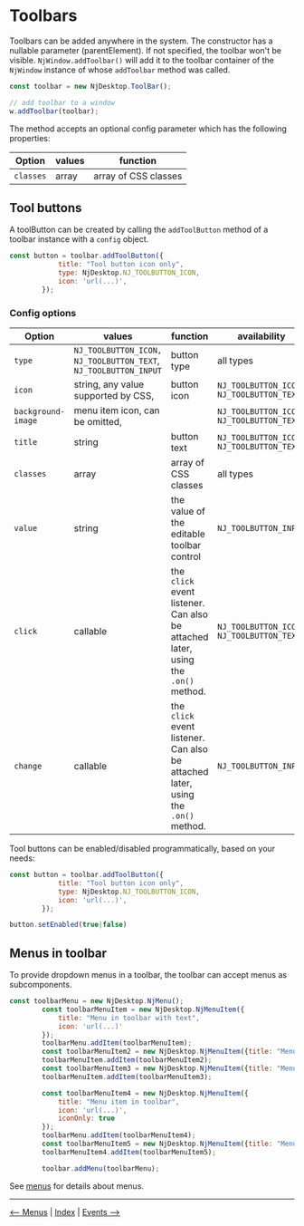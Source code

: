 # Toolbars

Toolbars can be added anywhere in the system. The constructor has a nullable parameter (parentElement). If not specified, the toolbar won't be visible. `NjWindow.addToolbar()` will add it to the toolbar container of the `NjWindow` instance of whose `addToolbar` method was called.

```javascript
const toolbar = new NjDesktop.ToolBar();

// add toolbar to a window
w.addToolbar(toolbar);
```

The method accepts an optional config parameter which has the following properties:

| Option | values | function |
| ------ | ------ | -------- |
| `classes` | array | array of CSS classes |

## Tool buttons

A toolButton can be created by calling the `addToolButton` method of a toolbar instance with a `config` object.

```javascript
const button = toolbar.addToolButton({
            title: "Tool button icon only",
            type: NjDesktop.NJ_TOOLBUTTON_ICON,
            icon: 'url(...)',
        });
```

### Config options

| Option | values | function | availability |
| ------ | ------ | -------- | ------------- |
| `type` | `NJ_TOOLBUTTON_ICON, NJ_TOOLBUTTON_TEXT`, `NJ_TOOLBUTTON_INPUT` | button type | all types
| `icon` | string, any value supported by CSS, | button icon | `NJ_TOOLBUTTON_ICON, NJ_TOOLBUTTON_TEXT`
|`background-image` | menu item icon, can be omitted, | |`NJ_TOOLBUTTON_ICON, NJ_TOOLBUTTON_TEXT`
| `title` | string | button text | `NJ_TOOLBUTTON_ICON, NJ_TOOLBUTTON_TEXT`
| `classes` | array | array of CSS classes | all types
| `value` | string | the value of the editable toolbar control | `NJ_TOOLBUTTON_INPUT`
| `click` | callable | the `click` event listener. Can also be attached later, using the `.on()` method. | `NJ_TOOLBUTTON_ICON, NJ_TOOLBUTTON_TEXT`
| `change` | callable | the `click` event listener. Can also be attached later, using the `.on()` method. | `NJ_TOOLBUTTON_INPUT`

Tool buttons can be enabled/disabled programmatically, based on your needs:

```javascript
const button = toolbar.addToolButton({
            title: "Tool button icon only",
            type: NjDesktop.NJ_TOOLBUTTON_ICON,
            icon: 'url(...)',
        });

button.setEnabled(true|false)  
```

## Menus in toolbar

To provide dropdown menus in a toolbar, the toolbar can accept menus as subcomponents.

```javascript
const toolbarMenu = new NjDesktop.NjMenu();
        const toolbarMenuItem = new NjDesktop.NjMenuItem({
            title: "Menu in toolbar with text", 
            icon: 'url(...)'
        });
        toolbarMenu.addItem(toolbarMenuItem);
        const toolbarMenuItem2 = new NjDesktop.NjMenuItem({title: "Menu item 2"})
        toolbarMenuItem.addItem(toolbarMenuItem2);
        const toolbarMenuItem3 = new NjDesktop.NjMenuItem({title: "Menu item 3"})
        toolbarMenuItem.addItem(toolbarMenuItem3);

        const toolbarMenuItem4 = new NjDesktop.NjMenuItem({
            title: "Menu item in toolbar", 
            icon: 'url(...)',
            iconOnly: true
        });
        toolbarMenu.addItem(toolbarMenuItem4);
        const toolbarMenuItem5 = new NjDesktop.NjMenuItem({title: "Menu item 2"})
        toolbarMenuItem4.addItem(toolbarMenuItem5);

        toolbar.addMenu(toolbarMenu);
```

See [menus](./menus.md) for details about menus.

---
[<-- Menus](./menus.md) |
[Index](./index.md) |
[Events -->](./events.md)